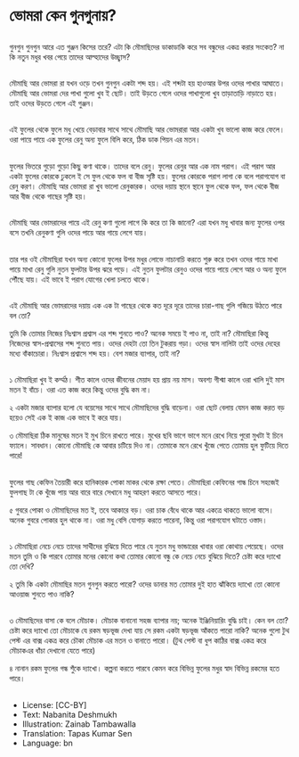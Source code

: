 # ভোমরা কেন গুনগুনায়?

##
গুনগুন গুনগুন আরে এত গুঞ্জন কিসের তরে? এটা কি মৌমাছিদের ডাকাডাকি করে সব বন্ধুদের একত্র করার সংকেত? না কি নতুন মধুর খবর পেয়ে তাদের আল্হাদের উচ্ছ্বাস?

##
মৌমাছি আর ভোমরা রা যখন ওড়ে তখন গুনগুন একটা শব্দ হয়। এই শব্দটা হয় হাওআর উপর ওদের পাখার আঘাতে। মৌমাছি আর ভোমরা দের পাখা গুলো খুব ই ছোট। তাই উড়তে গেলে ওদের পাখাগুলো খুব তাড়াতাড়ি নাড়াতে হয়। তাই ওদের উড়তে গেলে এই গুঞ্জন।

##
এই ফুলের থেকে ফুলে মধু খেয়ে বেড়াবার সাথে সাথে মৌমাছি আর ভোমরারা আর একটা খুব ভালো কাজ করে ফেলে। ওরা পায়ে পায়ে এক ফুলের রেনু অন্য ফুলে বিলি করে, ঠিক ডাক পিয়ন এর মতন।

##
ফুলের ভিতরে গুড়ো গুড়ো কিছু কণা থাকে। তাদের বলে রেনু। ফুলের রেনুর আর এক নাম পরাগ। এই পরাগ আর একটা ফুলের কোরকে ঢুকলে ই সে ফুল থেকে ফল বা বীজ সৃষ্টি হয়। ফুলের কোরকে পরাগ লাগা কে বলে পরাগযোগ বা রেনু করণ। মৌমাছি আর ভোমরা রা খুব ভালো রেনুকারক। ওদের দয়ায় স্থানে স্থানে ফুল থেকে ফল, ফল থেকে বীজ আর বীজ থেকে গাছের সৃষ্টি হয়।

##
মৌমাছি আর ভোমরাদের পায়ে এই রেনু কণা গুলো লাগে কি করে তা কি জানো? এরা যখন মধু খাবার জন্য ফুলের ওপর বসে তখনি রেনুকণা গুলি ওদের পায়ে আর গায়ে লেগে যায়।

##
তার পর ওই মৌমাছিরা যখন অন্য কোনো ফুলের উপর মধুর লোভে নাচানাচি করতে শুরু করে তখন ওদের গায়ে মাখা পায়ে মাখা রেনু গুলি নুতন ফুলটার উপর ঝরে পড়ে। এই নুতন ফুলটার রেনুও ওদের গায়ে পায়ে লেগে আর ও অন্য ফুলে পৌঁছে যায়। এই ভাবে ই পরাগ যোগের খেলা চলতে থাকে।

##
এই মৌমাছি আর ভোমরাদের দয়ায় এক এক টা গাছের থেকে কত দূরে দূরে তাদের চারা-গাছ গুলি গজিয়ে উঠতে পারে বল তো?

তুমি কি তোমার নিজের নিঃশ্বাস প্রশ্বাস এর শব্দ শুনতে পাও? অনেক সময়ে ই পাও না, তাই না? মৌমাছিরা কিন্তু নিজেদের স্বাস-প্রশ্বাসের শব্দ শুনতে পায়। ওদের দেহটা তো তিন টুকরায় গড়া। ওদের স্বাস নালিটা তাই ওদের দেহের মধ্যে বাঁকাচোরা। নিঃশ্বাস প্রশ্বাসে শব্দ হয়। বেশ মজার ব্যাপার, তাই না?

##
১ মৌমাছিরা খুব ই কর্ম্মঠ। শীত কালে ওদের জীবনের মেয়াদ হয় প্রায় নয় মাস। অবশ্য গীশ্মা কালে ওরা খালি দুই মাস মতন ই বাঁচে। ওরা এত কাজ করে কিন্তু ওদের বুদ্ধি কম না।

২ একটা মজার ব্যাপার হলো যে বয়েসের সাথে সাথে মৌমাছিদের বুদ্ধি বাড়েনা। ওরা ছোট বেলায় যেমন কাজ করত বড় হয়েও সেই এক ই কাজ এক ভাবে ই করে যায়।

৩ মৌমাছিরা ঠিক মানুষের মতন ই মুখ চিনে রাখতে পারে। মুখের ছবি ভাগে ভাগে মনে রেখে নিয়ে পুরো মুখটা ই চিনে ফ্যালে। সাবধান। কোনো মৌমাছি কে আবার চটিয়ে দিও না। তোমাকে মনে রেখে খুঁজে পেতে তোমায় হুল ফুটিয়ে দিতে পারে!

##
ফুলের গাছ কেফিন তৈয়ারী করে হানিকারক পোকা মাকর থেকে রক্ষা পেতে। মৌমাছিরা কেফিনের গান্ধ চিনে সহজেই ফুলগাছ টা কে খুঁজে পায় আর বারে বারে সেখানে মধু আহরণ করতে আসতে পারে।

৫ গুবরে পোকা ও মৌমাছিদের মত ই, তবে আকারে বড়। ওরা চাক বেঁধে থাকে আর একত্রে থাকতে ভালো বাসে। অনেক গুবরে পোকার হুল থাকে না। ওরা মধু বেসি যোগাড় করতে পারেনা, কিন্তু ওরা পরাগযোগ ঘটাতে ওস্তাদ।

##
১ মৌমাছিরা নেচে নেচে তাদের সাথীদের বুঝিয়ে দিতে পারে যে নুতন মধু ভান্ডারের খাবার ওরা কোথায় পেয়েছে। ওদের মতন তুমি ও কি পারবে তোমার মনের কোনো কথা তোমার কোনো বন্ধু কে নেচে নেচে বুঝিয়ে দিতে? চেষ্টা করে দ্যাখো তো দেখি?

২ তুমি কি একটা মৌমাছির মতন গুনগুন করতে পারো? ওদের ডানার মত তোমার দুই হাত ঝাঁকিয়ে দ্যাখো তো কোনো আওয়াজ শুনতে পাও নাকি?

##
৩ মৌমাছিদের বাসা কে বলে মৌচাক। মৌচাক বানানো সহজ ব্যাপার নয়; অনেক ইঞ্জিনিয়ারিং বুদ্ধি চাই। কেন বল তো? চেষ্টা করে দ্যাখো তো মৌচাকে যে রকম ষড়ভূজ দেখা যায় সে রকম একটা ষড়ভূজ আঁকতে পারো নাকি? অনেক গুলো টুথ পেস্ট এর বাক্স একত্র করে চৌকা মৌচাক এর মতন ও বানাতে পারো। (টুথ পেস্ট বা ধুপ কাঠির বাক্স একত্র করে মৌচাকএর ধাঁচা দেখানো যেতে পারে)

৪ নানান রকম ফুলের গন্ধ শুঁকে দ্যাখো। কল্পনা করতে পারবে কেমন করে বিভিন্ন ফুলের মধুর স্বাদ বিভিন্ন রকমের হতে পারে।

##
* License: [CC-BY]
* Text: Nabanita Deshmukh
* Illustration: Zainab Tambawalla
* Translation: Tapas Kumar Sen
* Language: bn
